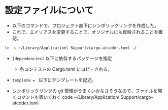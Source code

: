 # 設定ファイルについて
- 以下のコマンドで、プロジェクト直下にシンボリックリンクを作成した。
- これで、エイリアスを変更することで、オリジナルにも反映されることを確認。
```sh
ln -s ~/Library/Application\ Support/cargo-atcoder.toml ./
```

- `[dependencies]` 以下に依存するパッケージを指定
    - 各コンテストの Cargo.toml にコピーされる。
- `template = ` 以下にテンプレートを記述。

- シンボリックリンクの git 管理がうまくいかなさそうなので，ファイルを開くコマンドを置いておく
code ~/Library/Application\ Support/cargo-atcoder.toml 